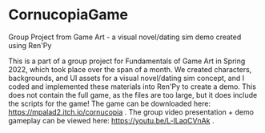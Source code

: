 # CornucopiaGame
Group Project from Game Art - a visual novel/dating sim demo created using Ren'Py

This is a part of a group project for Fundamentals of Game Art in Spring 2022, which took place over the span of a month.
We created characters, backgrounds, and UI assets for a visual novel/dating sim concept, and I coded and implemented these materials into Ren'Py to create a demo.
This does not contain the full game, as the files are too large, but it does include the scripts for the game!
The game can be downloaded here: https://mpalad2.itch.io/cornucopia .
The group video presentation + demo gameplay can be viewed here: https://youtu.be/L-lLaqCVnAk .
